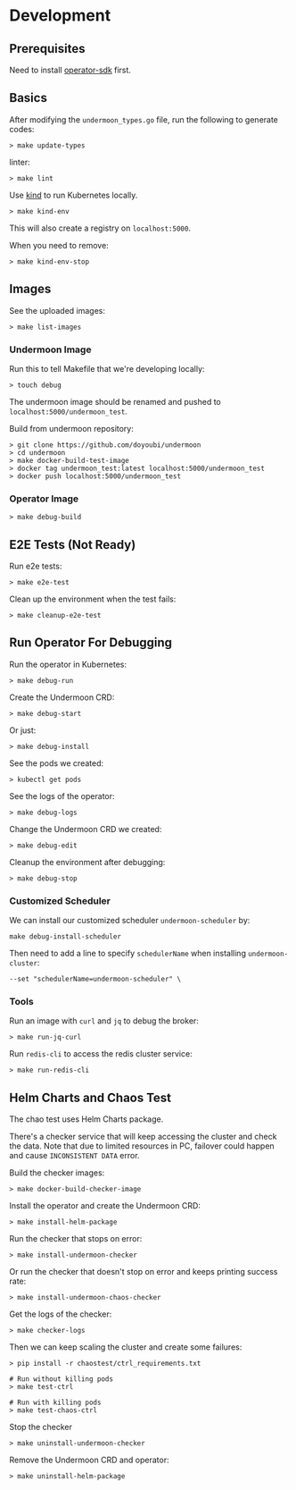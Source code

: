 # Development

## Prerequisites
Need to install [operator-sdk](https://sdk.operatorframework.io/) first.

## Basics

After modifying the `undermoon_types.go` file,
run the following to generate codes:
```
> make update-types
```

linter:
```
> make lint
```

Use [kind](https://kind.sigs.k8s.io/) to run Kubernetes locally.
```
> make kind-env
```

This will also create a registry on `localhost:5000`.

When you need to remove:
```
> make kind-env-stop
```

## Images

See the uploaded images:
```
> make list-images
```

### Undermoon Image
Run this to tell Makefile that we're developing locally:
```
> touch debug
```

The undermoon image should be renamed and pushed to `localhost:5000/undermoon_test`.

Build from undermoon repository:
```
> git clone https://github.com/doyoubi/undermoon
> cd undermoon
> make docker-build-test-image
> docker tag undermoon_test:latest localhost:5000/undermoon_test
> docker push localhost:5000/undermoon_test
```

### Operator Image
```
> make debug-build
```

## E2E Tests (Not Ready)

Run e2e tests:
```
> make e2e-test
```

Clean up the environment when the test fails:
```
> make cleanup-e2e-test
```

## Run Operator For Debugging

Run the operator in Kubernetes:
```
> make debug-run
```

Create the Undermoon CRD:
```
> make debug-start
```

Or just:
```
> make debug-install
```

See the pods we created:
```
> kubectl get pods
```

See the logs of the operator:
```
> make debug-logs
```

Change the Undermoon CRD we created:
```
> make debug-edit
```

Cleanup the environment after debugging:
```
> make debug-stop
```

### Customized Scheduler
We can install our customized scheduler `undermoon-scheduler` by:
```
make debug-install-scheduler
```

Then need to add a line to specify `schedulerName` when installing `undermoon-cluster`:
```
--set "schedulerName=undermoon-scheduler" \
```

### Tools
Run an image with `curl` and `jq` to debug the broker:
```
> make run-jq-curl
```

Run `redis-cli` to access the redis cluster service:
```
> make run-redis-cli
```

## Helm Charts and Chaos Test

The chao test uses Helm Charts package.

There's a checker service that will keep accessing the cluster
and check the data.
Note that due to limited resources in PC,
failover could happen and cause `INCONSISTENT DATA` error.

Build the checker images:
```
> make docker-build-checker-image
```

Install the operator and create the Undermoon CRD:
```
> make install-helm-package
```

Run the checker that stops on error:
```
> make install-undermoon-checker
```

Or run the checker that doesn't stop on error and keeps printing success rate:
```
> make install-undermoon-chaos-checker
```

Get the logs of the checker:
```
> make checker-logs
```

Then we can keep scaling the cluster and create some failures:
```
> pip install -r chaostest/ctrl_requirements.txt

# Run without killing pods
> make test-ctrl

# Run with killing pods
> make test-chaos-ctrl
```

Stop the checker
```
> make uninstall-undermoon-checker
```

Remove the Undermoon CRD and operator:
```
> make uninstall-helm-package
```

